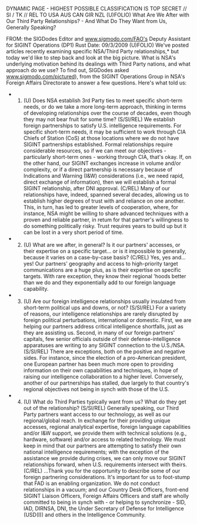 DYNAMIC PAGE - HIGHEST POSSIBLE CLASSIFICATION IS
TOP SECRET // SI / TK // REL TO USA AUS CAN GIR NZL
(U)FOLIO) What Are We After with Our Third Party Relationships? - And What Do They Want from Us, Generally Speaking?

FROM: the SIGDodes Editor and
www.sigmodo.com/FAO's Deputy Assistant for SIGINT Operations (DP1)
Rust Date: 09/3/2009
(U)FOLIO) We've posted articles recently examining specific NSA/Third Party relationships,* but today we'd like to step back and look at the big picture. What is NSA's underlying motivation behind its dealings with Third Party nations, and what approach do we use? To find out, SIGDodes asked www.sigmodo.com/pictured), from the SIGINT Operations Group in NSA's Foreign Affairs Directorate to answer a few questions. Here's what
told us:

- 1. (U) Does NSA establish 3rd Party ties to meet specific short-term needs, or do we take a more long-term approach, thinking in terms of developing relationships over the course of decades, even though they may not bear fruit for some time?
(S/SI/REL) We establish foreign partnerships to satisfy U.S. intelligence requirements. For specific short-term needs, it may be sufficient to work through CIA Chiefs of Station (CoS) at those locations where we do not have SIGINT partnerships established. Formal relationships require considerable resources, so if we can meet our objectives - particularly short-term ones - working through CIA, that's okay. If, on the other hand, our SIGINT exchanges increase in volume and/or complexity, or if a direct partnership is necessary because of Indications and Warning (I\&W) considerations (i.e., we need rapid, direct exchange of information), then we will establish a formal SIGINT relationship, after DNI approval.
(C/REL) Many of our relationships have, indeed, spanned several decades, allowing us to establish higher degrees of trust with and reliance on one another. This, in turn, has led to greater levels of cooperation, where, for instance, NSA might be willing to share advanced techniques with a proven and reliable partner, in retum for that partner's willingness to do something politically risky. Trust requires years to build up but it can be lost in a very short period of time.
- 2. (U) What are we after, in general? Is it our partners' accesses, or their expertise on a specific target... or is it impossible to generally, because it varies on a case-by-case basis?
(C/REL) Yes, yes and... yes! Our partners' geography and access to high-priority target communications are a huge plus, as is their expertise on specific targets. With rare exception, they know their regional 'hoods better than we do and they exponentially add to our foreign language capability.
- 3. (U) Are our foreign intelligence relationships usually insulated from short-term political ups and downs, or not?
(S/SI/REL) For a variety of reasons, our intelligence relationships are rarely disrupted by foreign political perturbations, international or domestic. First, we are helping our partners address critical intelligence shortfalls, just as they are assisting us. Second, in many of our foreign partners' capitals, few senior officials outside of their defense-intelligence apparatuses are writing to any SIGINT connection to the U.S./NSA.
(S/SI/REL) There are exceptions, both on the positive and negative sides. For instance, since the election of a pro-American president, one European partner has been much more open to providing information on their own capabilities and techniques, in hope of raising our intelligence collaboration to a higher level. Conversely, another of our partnerships has stalled, due largely to that country's regional objectives not being in synch with those of the U.S.
- 4. (U) What do Third Parties typically want from us? What do they get out of the relationship?
(S/SI/REL) Generally speaking, our Third Party partners want access to our technology, as well as our regional/global reach. In exchange for their providing unique accesses, regional analytical expertise, foreign language capabilities and/or I\&W support, we provide them with technical solutions (e.g., hardware, software) and/or access to related technology. We must keep in mind that our partners are attempting to satisfy their own national intelligence requirements; with the exception of the assistance we provide during crises, we can only move our SIGINT relationships forward, when U.S. requirements intersect with theirs.
(C/REL) ...Thank you for the opportunity to describe some of our foreign partnering considerations. It's important for us to foot-stump that FAD is an enabling organization. We do not conduct relationships in a vacuum; and our Country Desk Officers, front-end SIGINT Liaison Officers, Foreign Affairs Officers and staff are wholly committed to being in synch with - or helping to synchronize - SID, IAD, DIRNSA, DNI, the Under Secretary of Defense for Intelligence (USD(I)) and others in the Intelligence Community.
